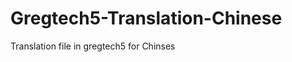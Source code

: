 Gregtech5-Translation-Chinese
=============================

Translation file in gregtech5 for Chinses
